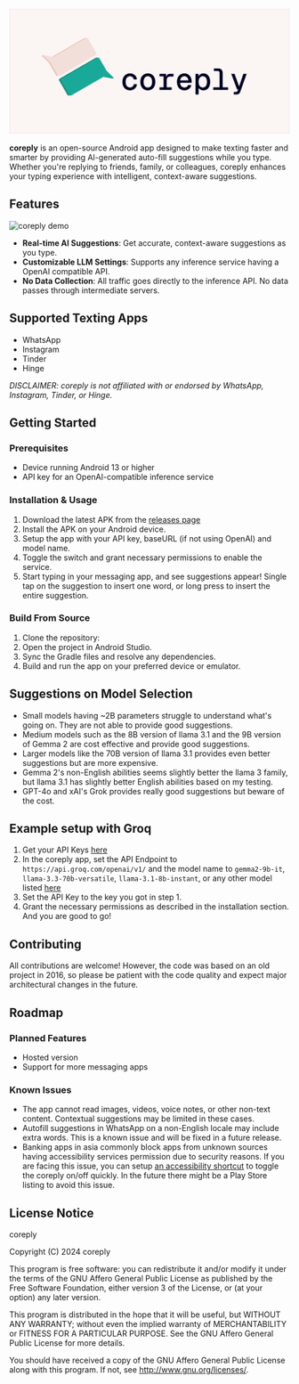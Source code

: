 ![coreply banner](./docs/static/coreply_banner.png)

**coreply** is an open-source Android app designed to make texting faster and smarter by providing AI-generated auto-fill suggestions while you type. Whether you're replying to friends, family, or colleagues, coreply enhances your typing experience with intelligent, context-aware suggestions.

## Features

![coreply demo](./docs/static/coreply_demo.gif)

-   **Real-time AI Suggestions**: Get accurate, context-aware suggestions as you type.
-   **Customizable LLM Settings**: Supports any inference service having a OpenAI compatible API.
-   **No Data Collection**: All traffic goes directly to the inference API. No data passes through intermediate servers.

## Supported Texting Apps

-   WhatsApp
-   Instagram
-   Tinder
-   Hinge

_DISCLAIMER: coreply is not affiliated with or endorsed by WhatsApp, Instagram, Tinder, or Hinge._

## Getting Started

### Prerequisites

-   Device running Android 13 or higher
-   API key for an OpenAI-compatible inference service

### Installation & Usage

1. Download the latest APK from the [releases page](https://github.com/coreply/coreply/releases)
2. Install the APK on your Android device.
3. Setup the app with your API key, baseURL (if not using OpenAI) and model name.
4. Toggle the switch and grant necessary permissions to enable the service.
5. Start typing in your messaging app, and see suggestions appear! Single tap on the suggestion to insert one word, or long press to insert the entire suggestion.

### Build From Source

1. Clone the repository:
2. Open the project in Android Studio.
3. Sync the Gradle files and resolve any dependencies.
4. Build and run the app on your preferred device or emulator.

## Suggestions on Model Selection

-   Small models having ~2B parameters struggle to understand what's going on. They are not able to provide good suggestions.
-   Medium models such as the 8B version of llama 3.1 and the 9B version of Gemma 2 are cost effective and provide good suggestions.
-   Larger models like the 70B version of llama 3.1 provides even better suggestions but are more expensive.
-   Gemma 2's non-English abilities seems slightly better the llama 3 family, but llama 3.1 has slightly better English abilities based on my testing.
-   GPT-4o and xAI's Grok provides really good suggestions but beware of the cost.

## Example setup with Groq

1. Get your API Keys [here](https://console.groq.com/keys)
2. In the coreply app, set the API Endpoint to `https://api.groq.com/openai/v1/` and the model name to `gemma2-9b-it`, `llama-3.3-70b-versatile`, `llama-3.1-8b-instant`, or any other model listed [here](https://console.groq.com/docs/models)
3. Set the API Key to the key you got in step 1.
4. Grant the necessary permissions as described in the installation section. And you are good to go!

## Contributing

All contributions are welcome! However, the code was based on an old project in 2016, so please be patient with the code quality and expect major architectural changes in the future.

## Roadmap

### Planned Features

-   Hosted version
-   Support for more messaging apps

### Known Issues

-   The app cannot read images, videos, voice notes, or other non-text content. Contextual suggestions may be limited in these cases.
-   Autofill suggestions in WhatsApp on a non-English locale may include extra words. This is a known issue and will be fixed in a future release.
-   Banking apps in asia commonly block apps from unknown sources having accessibility services permission due to security reasons. If you are facing this issue, you can setup [an accessibility shortcut](https://support.google.com/accessibility/android/answer/7650693?hl=en#step_1) to toggle the coreply on/off quickly. In the future there might be a Play Store listing to avoid this issue.

## License Notice

coreply

Copyright (C) 2024 coreply

This program is free software: you can redistribute it and/or modify
it under the terms of the GNU Affero General Public License as published by
the Free Software Foundation, either version 3 of the License, or
(at your option) any later version.

This program is distributed in the hope that it will be useful,
but WITHOUT ANY WARRANTY; without even the implied warranty of
MERCHANTABILITY or FITNESS FOR A PARTICULAR PURPOSE. See the
GNU Affero General Public License for more details.

You should have received a copy of the GNU Affero General Public License
along with this program. If not, see <http://www.gnu.org/licenses/>.

